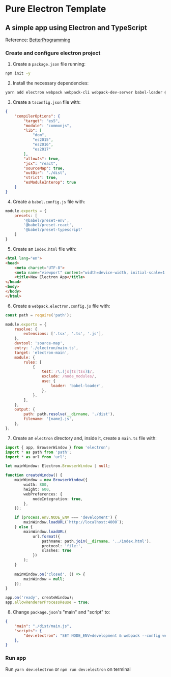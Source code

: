 # Pure Electron Template
## A simple app using Electron and TypeScript

Reference:
[BetterProgramming](https://medium.com/better-programming/start-a-new-electron-app-with-react-and-typescript-cdd6d9997933)

### Create and configure electron project

1. Create a `package.json` file running:

```sh
npm init -y
```

2. Install the necessary dependencies:

```sh
yarn add electron webpack webpack-cli webpack-dev-server babel-loader @babel/core @babel/preset-env @babel/preset-react @babel/preset-typescript crossenv
```

3. Create a `tsconfig.json` file with:

```json
{
    "compilerOptions": {
        "target": "es5",
        "module": "commonjs",
        "lib": [
            "dom",
            "es2015",
            "es2016",
            "es2017"
        ],
        "allowJs": true,
        "jsx": "react",
        "sourceMap": true,
        "outDir": "./dist",
        "strict": true,
        "esModuleInterop": true
    }
}
```

4. Create a `babel.config.js` file with:

```js
module.exports = {
    presets: [
        '@babel/preset-env',
        '@babel/preset-react',
        '@babel/preset-typescript'
    ]
}
```

5. Create an `index.html` file with:

```html
<html lang="en">
<head>
    <meta charset="UTF-8">
    <meta name="viewport" content="width=device-width, initial-scale=1.0">
    <title>New Electron App</title>
</head>
<body>
</body>
</html>
```

6. Create a `webpack.electron.config.js` file with:

```js
const path = require('path');

module.exports = {
    resolve: {
        extensions: ['.tsx', '.ts', '.js'],
    },
    devtool: 'source-map',
    entry: './electron/main.ts',
    target: 'electron-main',
    module: {
        rules: [
            {
                test: /\.(js|ts|tsx)$/,
                exclude: /node_modules/,
                use: {
                    loader: 'babel-loader',
                },
            },
        ],
    },
    output: {
        path: path.resolve(__dirname, './dist'),
        filename: '[name].js',
    },
};
```

7. Create an `electron` directory and, inside it, create a `main.ts` file with:

```ts
import { app, BrowserWindow } from 'electron';
import * as path from 'path';
import * as url from 'url';

let mainWindow: Electron.BrowserWindow | null;

function createWindow() {
    mainWindow = new BrowserWindow({
        width: 800,
        height: 600,
        webPreferences: {
            nodeIntegration: true,
        },
    });

    if (process.env.NODE_ENV === 'development') {
        mainWindow.loadURL(`http://localhost:4000`);
    } else {
        mainWindow.loadURL(
            url.format({
                pathname: path.join(__dirname, '../index.html'),
                protocol: 'file:',
                slashes: true
            })
        );
    }
    
    mainWindow.on('closed', () => {
        mainWindow = null;
    });
}

app.on('ready', createWindow);
app.allowRendererProcessReuse = true;
```

8. Change `package.json`'s "main" and "script" to:
```json
{
    "main": "./dist/main.js",
    "scripts": {
        "dev:electron": "SET NODE_ENV=development & webpack --config webpack.electron.config.js --mode development && electron ."
    },
}
```

### Run app

Run `yarn dev:electron` or `npm run dev:electron` on terminal
